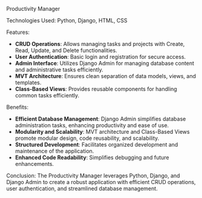  Productivity Manager

 Technologies Used:
Python, Django, HTML, CSS

 Features:
- **CRUD Operations**: Allows managing tasks and projects with Create, Read, Update, and Delete functionalities.
- **User Authentication**: Basic login and registration for secure access.
- **Admin Interface**: Utilizes Django Admin for managing database content and administrative tasks efficiently.
- **MVT Architecture**: Ensures clean separation of data models, views, and templates.
- **Class-Based Views**: Provides reusable components for handling common tasks efficiently.

 Benefits:
- **Efficient Database Management**: Django Admin simplifies database administration tasks, enhancing productivity and ease of use.
- **Modularity and Scalability**: MVT architecture and Class-Based Views promote modular design, code reusability, and scalability.
- **Structured Development**: Facilitates organized development and maintenance of the application.
- **Enhanced Code Readability**: Simplifies debugging and future enhancements.

 Conclusion:
The Productivity Manager leverages Python, Django, and Django Admin to create a robust application with efficient CRUD operations, user authentication, and streamlined database management.
